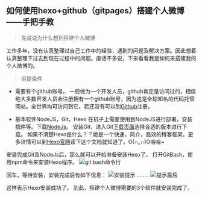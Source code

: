 
## 如何使用hexo+github（gitpages）搭建个人微博——手把手教

> 先说说为什么想到搭建个人微博

工作多年，没有认真整理过自己工作中的经验，遇到的问题及解决方案。因此想着认真整理下过去到现在过程中的问题。废话不多说，下来看看我是如何来搭建我的个人微博的。

> 前提条件

* 需要有个github账号。
  一般做为一个开发人员，github肯定是访问过的，相信绝大多数开发人员会注册拥有一个github账号，因为这是全球知名的代码托管网站。全世界均可访问到它。若还没有可以到[Github](https://github.com/ "Github")注册。

* 基本软件NodeJS，Git，Hexo
  在机子上需要使用到NodeJS进行部署，安装插件等。下载[NodeJs](https://nodejs.org/ "NodeJs")。
  安装Git，进入Git[下载页面](https://git-scm.com/download/)选择合适的版本进行下载。
  如果不清楚Hexo是什么？？她是一个快速，简介，高效的博客框架。更多详情可以到[Hexo官网](https://hexo.io/zh-cn/docs/index.html)读下这个文档就知道了。O(∩_∩)O哈哈~

安装完成Git及NodeJs后，那么就可以开始准备安装Hexo了。
打开GitBash，使用npm命令来安装Hexo程序。
![git bash命令行](/images/how-to-setup-personal-blog-width-hexo-and-github/bit_bash_command_ui.png)

回车，等待安装，安装完成后有如下信息：
![安装提示](/images/how-to-setup-personal-blog-width-hexo-and-github/hexo_install_hint_first.png)
........
![提示最后](/images/how-to-setup-personal-blog-width-hexo-and-github/hexo_install_hint_last.png)

这样表示Hexo安装成功了。
到此，搭建个人微博需要的3个软件就安装完成了。
  
    
    
